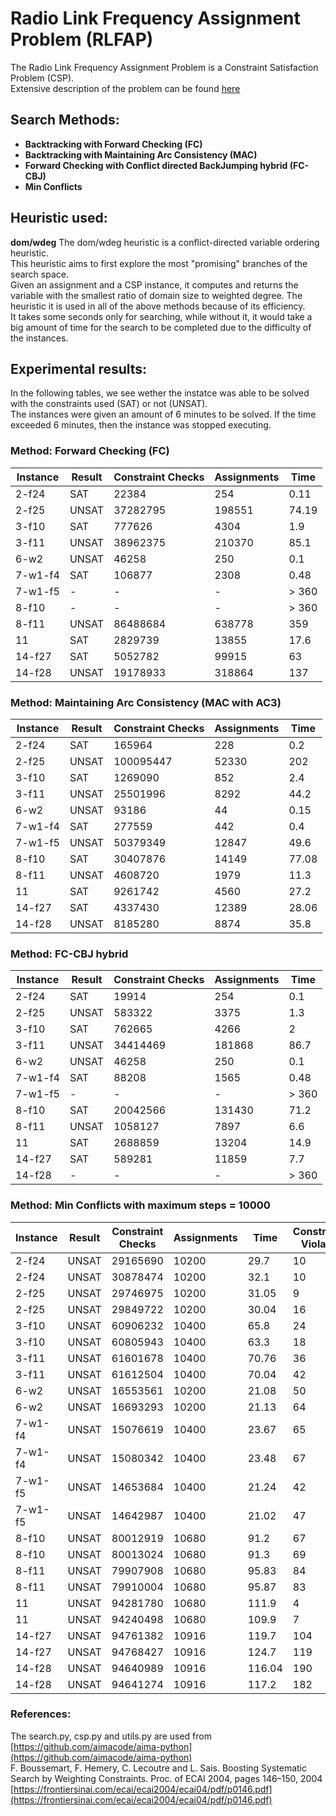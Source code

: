 # Radio Link Frequency Assignment Problem (RLFAP)
The Radio Link Frequency Assignment Problem is a Constraint Satisfaction Problem (CSP). <br>
Extensive description of the problem can be found [here](https://miat.inrae.fr/schiex/rlfap.shtml)

## Search Methods:
- **Backtracking with Forward Checking (FC)**
- **Backtracking with Maintaining Arc Consistency (MAC)**
- **Forward Checking with Conflict directed BackJumping hybrid (FC-CBJ)**
- **Min Conflicts**

## Heuristic used:
**dom/wdeg**
The dom/wdeg heuristic is a conflict-directed variable ordering heuristic. <br>
This heuristic aims to first explore the most "promising" branches of the search space. <br>
Given an assignment and a CSP instance, it computes and returns the variable with the smallest ratio of domain size to weighted degree.
The heuristic it is used in all of the above methods because of its efficiency. <br>
It takes some seconds only for searching, while without it, it would take a big amount of time for the search to be completed due to the difficulty of the instances.

## Experimental results:
In the following tables, we see wether the instatce was able to be solved with the constraints used (SAT) or not (UNSAT). <br>
The instances were given an amount of 6 minutes to be solved. If the time exceeded 6 minutes, then the instance was stopped executing.

### Method: Forward Checking (FC)
| Instance  | Result | Constraint Checks | Assignments | Time    |
|-----------|--------|-------------------|-------------|---------|
| 2-f24     | SAT    | 22384             | 254         | 0.11    |
| 2-f25     | UNSAT  | 37282795          | 198551      | 74.19   |
| 3-f10     | SAT    | 777626            | 4304        | 1.9     |
| 3-f11     | UNSAT  | 38962375          | 210370      | 85.1    |
| 6-w2      | UNSAT  | 46258             | 250         | 0.1     |
| 7-w1-f4   | SAT    | 106877            | 2308        | 0.48    |
| 7-w1-f5   | -      | -                 | -           | > 360   |
| 8-f10     | -      | -                 | -           | > 360   |
| 8-f11     | UNSAT  | 86488684          | 638778      | 359     |
| 11        | SAT    | 2829739           | 13855       | 17.6    |
| 14-f27    | SAT    | 5052782           | 99915       | 63      |
| 14-f28    | UNSAT  | 19178933          | 318864      | 137     |

### Method: Maintaining Arc Consistency (MAC with AC3)
| Instance  | Result | Constraint Checks | Assignments | Time    |
|-----------|--------|-------------------|-------------|---------|
| 2-f24     | SAT    | 165964            | 228         | 0.2     |
| 2-f25     | UNSAT  | 100095447         | 52330       | 202     |
| 3-f10     | SAT    | 1269090           | 852         | 2.4     |
| 3-f11     | UNSAT  | 25501996          | 8292        | 44.2    |
| 6-w2      | UNSAT  | 93186             | 44          | 0.15    |
| 7-w1-f4   | SAT    | 277559            | 442         | 0.4     |
| 7-w1-f5   | UNSAT  | 50379349          | 12847       | 49.6    |
| 8-f10     | SAT    | 30407876          | 14149       | 77.08   |
| 8-f11     | UNSAT  | 4608720           | 1979        | 11.3    |
| 11        | SAT    | 9261742           | 4560        | 27.2    |
| 14-f27    | SAT    | 4337430           | 12389       | 28.06   |
| 14-f28    | UNSAT  | 8185280           | 8874        | 35.8    |


### Method: FC-CBJ hybrid
| Instance  | Result | Constraint Checks | Assignments | Time    |
|-----------|--------|-------------------|-------------|---------|
| 2-f24     | SAT    | 19914             | 254         | 0.1     |
| 2-f25     | UNSAT  | 583322            | 3375        | 1.3     |
| 3-f10     | SAT    | 762665            | 4266        | 2       |
| 3-f11     | UNSAT  | 34414469          | 181868      | 86.7    |
| 6-w2      | UNSAT  | 46258             | 250         | 0.1     |
| 7-w1-f4   | SAT    | 88208             | 1565        | 0.48    |
| 7-w1-f5   | -      | -                 | -           | > 360   |
| 8-f10     | SAT    | 20042566          | 131430      | 71.2    |
| 8-f11     | UNSAT  | 1058127           | 7897        | 6.6     |
| 11        | SAT    | 2688859           | 13204       | 14.9    |
| 14-f27    | SAT    | 589281            | 11859       | 7.7     |
| 14-f28    | -      | -                 | -           | > 360   |

### Method: Min Conflicts with maximum steps = 10000
| Instance  | Result | Constraint Checks | Assignments | Time  | Constraints Violated |
|-----------|--------|-------------------|-------------|-------|----------------------|
| 2-f24     | UNSAT  | 29165690          | 10200       | 29.7  | 10                   |
| 2-f24     | UNSAT  | 30878474          | 10200       | 32.1  | 10                   |
| 2-f25     | UNSAT  | 29746975          | 10200       | 31.05 | 9                    |
| 2-f25     | UNSAT  | 29849722          | 10200       | 30.04 | 16                   |
| 3-f10     | UNSAT  | 60906232          | 10400       | 65.8  | 24                   |
| 3-f10     | UNSAT  | 60805943          | 10400       | 63.3  | 18                   |
| 3-f11     | UNSAT  | 61601678          | 10400       | 70.76 | 36                   |
| 3-f11     | UNSAT  | 61612504          | 10400       | 70.04 | 42                   |
| 6-w2      | UNSAT  | 16553561          | 10200       | 21.08 | 50                   |
| 6-w2      | UNSAT  | 16693293          | 10200       | 21.13 | 64                   |
| 7-w1-f4   | UNSAT  | 15076619          | 10400       | 23.67 | 65                   |
| 7-w1-f4   | UNSAT  | 15080342          | 10400       | 23.48 | 67                   |
| 7-w1-f5   | UNSAT  | 14653684          | 10400       | 21.24 | 42                   |
| 7-w1-f5   | UNSAT  | 14642987          | 10400       | 21.02 | 47                   |
| 8-f10     | UNSAT  | 80012919          | 10680       | 91.2  | 67                   |
| 8-f10     | UNSAT  | 80013024          | 10680       | 91.3  | 69                   |
| 8-f11     | UNSAT  | 79907908          | 10680       | 95.83 | 84                   |
| 8-f11     | UNSAT  | 79910004          | 10680       | 95.87 | 83                   |
| 11        | UNSAT  | 94281780          | 10680       | 111.9 | 4                    |
| 11        | UNSAT  | 94240498          | 10680       | 109.9 | 7                    |
| 14-f27    | UNSAT  | 94761382          | 10916       | 119.7 | 104                  |
| 14-f27    | UNSAT  | 94768427          | 10916       | 124.7 | 119                  |
| 14-f28    | UNSAT  | 94640989          | 10916       | 116.04| 190                  |
| 14-f28    | UNSAT  | 94641274          | 10916       | 117.2 | 182                  |

### References:
The search.py, csp.py and utils.py are used from [https://github.com/aimacode/aima-python](https://github.com/aimacode/aima-python) <br>
F. Boussemart, F. Hemery, C. Lecoutre and L. Sais. Boosting Systematic Search by
Weighting Constraints. Proc. of ECAI 2004, pages 146–150, 2004 [https://frontiersinai.com/ecai/ecai2004/ecai04/pdf/p0146.pdf](https://frontiersinai.com/ecai/ecai2004/ecai04/pdf/p0146.pdf)
